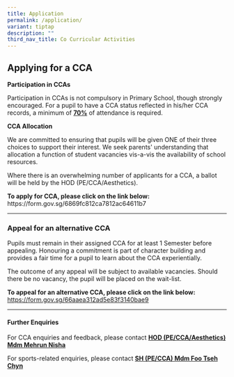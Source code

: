 ```yaml
---
title: Application
permalink: /application/
variant: tiptap
description: ""
third_nav_title: Co Curricular Activities
---
```

<h2>Applying for a CCA</h2>
<p></p>
<p><strong>Participation in CCAs</strong>
</p>
<p>Participation in CCAs is not compulsory in Primary School, though strongly
encouraged. For a pupil to have a CCA status reflected in his/her CCA records,
a minimum of <strong><u>70%</u></strong> of attendance is required.</p>
<p><strong>CCA Allocation</strong>
</p>
<p>We are committed to ensuring that pupils will be given ONE of their three
choices to support their interest. We seek parents' understanding that
allocation a function of student vacancies vis-a-vis the availability of
school resources.</p>
<p>Where there is an overwhelming number of applicants for a CCA, a ballot
will be held by the HOD (PE/CCA/Aesthetics).</p>
<p><strong>To apply for CCA, please click on the link below:</strong>
<br><a rel="noopener noreferrer nofollow" target="_blank">https://form.gov.sg/6869fc812ca7812ac64611b7</a>
</p>
<hr>
<h3>Appeal for an alternative CCA</h3>
<p>Pupils must remain in their assigned CCA for at least 1 Semester before
appealing. Honouring a commitment is part of character building and provides
a fair time for a pupil to learn about the CCA experientially.</p>
<p>The outcome of any appeal will be subject to available vacancies. Should
there be no vacancy, the pupil will be placed on the wait-list.</p>
<p></p>
<p><strong>To appeal for an alternative CCA, please click on the link below:</strong>
<br><a href="https://form.gov.sg/66aaea312ad5e83f3140bae9" rel="noopener noreferrer nofollow" target="_blank"><u>https://form.gov.sg/66aaea312ad5e83f3140bae9</u></a>
</p>
<hr>
<h4>Further Enquiries</h4>
<p></p>
<p>For CCA enquiries and feedback, please contact <strong><a href="mailto:mehrun.nisha@gsps.edu.sg" rel="noopener nofollow" target="_blank">HOD (PE/CCA/Aesthetics) Mdm Mehrun Nisha</a></strong>
</p>
<p>For sports-related enquiries, please contact <strong><a href="mailto:foo.tsehchyn@gsps.edu.sg" rel="noopener nofollow" target="_blank">SH (PE/CCA) Mdm Foo Tseh Chyn</a></strong>
</p>
<p></p>